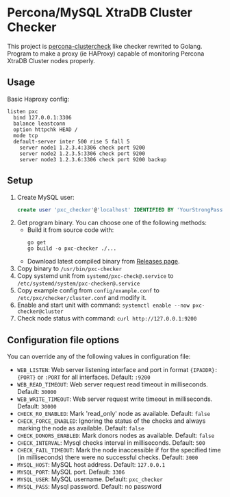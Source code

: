 # Percona/MySQL XtraDB Cluster Checker
This project is [percona-clustercheck](https://github.com/olafz/percona-clustercheck) like checker rewrited to Golang. 
Program to make a proxy (ie HAProxy) capable of monitoring Percona XtraDB Cluster nodes properly.

## Usage

Basic Haproxy config:
```
listen pxc
  bind 127.0.0.1:3306
  balance leastconn
  option httpchk HEAD /
  mode tcp
  default-server inter 500 rise 5 fall 5
    server node1 1.2.3.4:3306 check port 9200
    server node2 1.2.3.5:3306 check port 9200
    server node3 1.2.3.6:3306 check port 9200 backup
```

## Setup

1. Create MySQL user:
    ```sql
    create user 'pxc_checker'@'localhost' IDENTIFIED BY 'YourStrongPassword'; GRANT PROCESS ON *.* TO 'pxc_checker'@'localhost';
    ```
2. Get program binary. You can choose one of the following methods:
    -  Build it from source code with:
          ```
          go get
          go build -o pxc-checker ./...
          ```
    - Download latest compiled binary from [Releases page](https://github.com/larrabee/pxc-checker/releases).
3. Copy binary to `/usr/bin/pxc-checker`
4. Copy systemd unit from `systemd/pxc-check@.service` to `/etc/systemd/system/pxc-checker@.service`
5. Copy example config from `config/example.conf` to `/etc/pxc/checker/cluster.conf` and modify it.
6. Enable and start unit with command: `systemctl enable --now pxc-checker@cluster`
7. Check node status with command: `curl http://127.0.0.1:9200`

## Configuration file options
You can override any of the following values in configuration file:

- `WEB_LISTEN`: Web server listening interface and port in format `{IPADDR}:{PORT}` or `:PORT` for all interfaces. Default: `:9200`
- `WEB_READ_TIMEOUT`: Web server request read timeout in milliseconds. Default: `30000`
- `WEB_WRITE_TIMEOUT`: Web server request write timeout in milliseconds. Default: `30000`
- `CHECK_RO_ENABLED`: Mark 'read_only' node as available. Default: `false`
- `CHECK_FORCE_ENABLED`: Ignoring the status of the checks and always marking the node as available. Default: `false`
- `CHECK_DONORS_ENABLED`: Mark donors nodes as available. Default: `false`
- `CHECK_INTERVAL`: Mysql checks interval in milliseconds. Default: `500`
- `CHECK_FAIL_TIMEOUT`: Mark the node inaccessible if for the specified time (in milliseconds) there were no successful checks. Default: `3000`
- `MYSQL_HOST`: MySQL host address. Default: `127.0.0.1`
- `MYSQL_PORT`: MySQL port. Default: `3306`
- `MYSQL_USER`: MySQL username. Default: `pxc_checker`
- `MYSQL_PASS`: Mysql password. Default: no password

